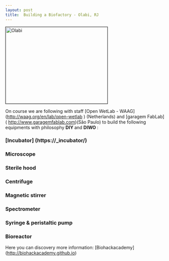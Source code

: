 ```yaml
---
layout: post
title:  Building a Biofactory - Olabi, RJ
---
```


<img src="https://cloud.githubusercontent.com/assets/11843828/7238935/73b303cc-e77c-11e4-8a51-7991e17fe0a3.png" 
alt="Olabi" width="320" height="240" border="1" />

On course we are following with staff [Open WetLab - WAAG] (http://waag.org/en/lab/open-wetlab ) (Netherlands) and [garagem FabLab] ( http://www.garagemfablab.com)(São Paulo) to build the following equipments with philosophy <strong> DIY </strong> and <strong> DIWO </strong>:

### [Incubator] (https://_incubator/)

### Microscope

### Sterile hood

### Centrifuge

### Magnetic stirrer

### Spectrometer

### Syringe & peristaltic pump

### Bioreactor


Here you can discovery more information: [Biohackacademy] (http://biohackacademy.github.io) 




